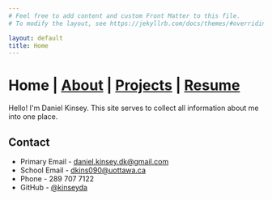 ```yaml
---
# Feel free to add content and custom Front Matter to this file.
# To modify the layout, see https://jekyllrb.com/docs/themes/#overriding-theme-defaults

layout: default
title: Home
---
```

# Home | [About](about.markdown) | [Projects](projects.markdown) | [Resume](resume.markdown)

Hello! I'm Daniel Kinsey. This site serves to collect all information about me into one place.

## Contact
 - Primary Email - [daniel.kinsey.dk@gmail.com](mailto:daniel.kinsey.dk@gmail.com)
 - School Email - [dkins090@uottawa.ca](mailto:dkins090@uottawa.ca)
 - Phone - 289 707 7122
 - GitHub - [@kinseyda](https://github.com/kinseyda)
